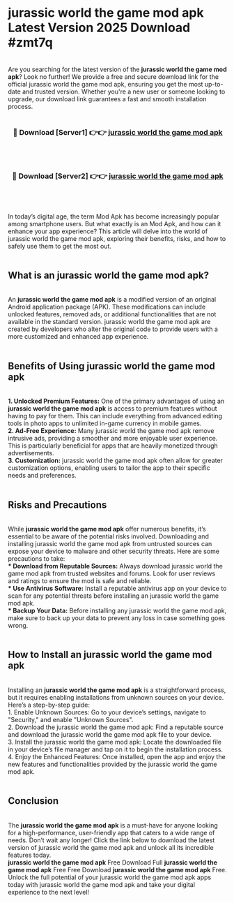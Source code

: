 # jurassic world the game mod apk Latest Version 2025 Download #zmt7q<br>
<br>
Are you searching for the latest version of the <strong>jurassic world the game mod apk</strong>? Look no further! We provide a free and secure download link for the official jurassic world the game mod apk, ensuring you get the most up-to-date and trusted version. Whether you're a new user or someone looking to upgrade, our download link guarantees a fast and smooth installation process.
<br>
<br>
<div align="center">
<h3>🔴 Download [Server1] 👉👉 <a href="https://modyolo.store/jurassic_world_the_game_mod_apk">jurassic world the game mod apk</a></h3><br>
<br>
<h3>🔴 Download [Server2] 👉👉 <a href="https://modyolo.store/=jurassic_world_the_game_mod_apk">jurassic world the game mod apk</a></h3><br>
</div>
<br>
<br>
In today’s digital age, the term Mod Apk has become increasingly popular among smartphone users. But what exactly is an Mod Apk, and how can it enhance your app experience? This article will delve into the world of jurassic world the game mod apk, exploring their benefits, risks, and how to safely use them to get the most out.
<br>
<br>
<h2>What is an jurassic world the game mod apk?</h2>
<br>
An <strong>jurassic world the game mod apk</strong> is a modified version of an original Android application package (APK). These modifications can include unlocked features, removed ads, or additional functionalities that are not available in the standard version. jurassic world the game mod apk are created by developers who alter the original code to provide users with a more customized and enhanced app experience.
<br>
<br>
<h2>Benefits of Using jurassic world the game mod apk</h2>
<br>
<strong> 1. Unlocked Premium Features:</strong> One of the primary advantages of using an <strong>jurassic world the game mod apk</strong> is access to premium features without having to pay for them. This can include everything from advanced editing tools in photo apps to unlimited in-game currency in mobile games.
<br>
<strong> 2. Ad-Free Experience:</strong> Many jurassic world the game mod apk remove intrusive ads, providing a smoother and more enjoyable user experience. This is particularly beneficial for apps that are heavily monetized through advertisements.
<br>
<strong> 3. Customization:</strong> jurassic world the game mod apk often allow for greater customization options, enabling users to tailor the app to their specific needs and preferences.
<br>
<br>
<h2>Risks and Precautions</h2>
<br>
While <strong>jurassic world the game mod apk</strong> offer numerous benefits, it’s essential to be aware of the potential risks involved. Downloading and installing jurassic world the game mod apk from untrusted sources can expose your device to malware and other security threats. Here are some precautions to take:
<br>
<strong> * Download from Reputable Sources:</strong> Always download jurassic world the game mod apk from trusted websites and forums. Look for user reviews and ratings to ensure the mod is safe and reliable.
<br>
<strong> * Use Antivirus Software:</strong> Install a reputable antivirus app on your device to scan for any potential threats before installing an jurassic world the game mod apk.
<br>
<strong> * Backup Your Data:</strong> Before installing any jurassic world the game mod apk, make sure to back up your data to prevent any loss in case something goes wrong.
<br>
<br>
<h2>How to Install an jurassic world the game mod apk</h2>
<br>
Installing an <strong>jurassic world the game mod apk</strong> is a straightforward process, but it requires enabling installations from unknown sources on your device. Here’s a step-by-step guide:
<br>
 1. Enable Unknown Sources: Go to your device’s settings, navigate to "Security," and enable "Unknown Sources".
<br>
 2. Download the jurassic world the game mod apk: Find a reputable source and download the jurassic world the game mod apk file to your device.
<br>
 3. Install the jurassic world the game mod apk: Locate the downloaded file in your device’s file manager and tap on it to begin the installation process.
<br>
 4. Enjoy the Enhanced Features: Once installed, open the app and enjoy the new features and functionalities provided by the jurassic world the game mod apk.
<br>
<br>
<h2><strong>Conclusion</strong></h2>
<br>
The <strong>jurassic world the game mod apk</strong> is a must-have for anyone looking for a high-performance, user-friendly app that caters to a wide range of needs. Don’t wait any longer! Click the link below to download the latest version of jurassic world the game mod apk and unlock all its incredible features today.
<br>
<strong>jurassic world the game mod apk</strong> Free Download Full <strong>jurassic world the game mod apk</strong> Free Free Download <strong>jurassic world the game mod apk</strong> Free.
<br>
Unlock the full potential of your jurassic world the game mod apk apps today with jurassic world the game mod apk and take your digital experience to the next level!

